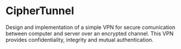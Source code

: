 # CipherTunnel
Design and implementation of a simple VPN for secure comunication between computer and server over an encrypted channel. This VPN provides confidentiality, integrity and mutual authentication.
